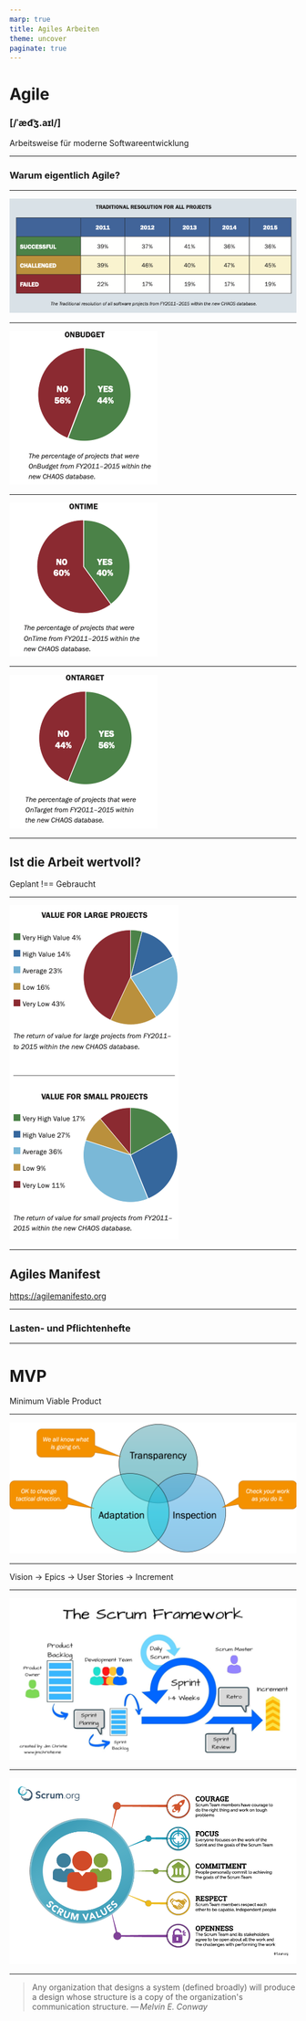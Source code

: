```yaml
---
marp: true
title: Agiles Arbeiten
theme: uncover
paginate: true
---
```


<!-- _paginate: false -->

# Agile
### [/ˈæd͡ʒ.aɪl/]

Arbeitsweise für moderne Softwareentwicklung

<!-- This is presenter note. You can write down notes through HTML comment. -->

---

### Warum eigentlich Agile?

<!-- wer hat schonmal was gehört? -->
<!-- klassische projekte/methoden -->
<!-- vorstellbare probleme? -->

---

![bg w:100%](./assets/project-resolution.png)

<!-- CHAOS report von standish group -->
<!-- 5 jahre mit insgesamt >25k projekten -->
<!-- https://standishgroup.com/sample_research_files/CHAOSReport2015-Final.pdf -->

---

![bg 40%](./assets/on-budget.png)

<!-- weder on budget -->

---

![bg 40%](./assets/on-time.png)

<!-- noch on time -->

---

![bg 40%](./assets/on-target.png)

<!-- oder zum richtigen thema -->

---

## Ist die Arbeit wertvoll?

Geplant !== Gebraucht

<!-- oft echt ungleich -->
<!-- klassisch langer vorlauf -->
<!-- projekt umfasst das ganze produkt mit allen features -->

---

![bg h:100%](./assets/project-size.png)

---

## Agiles Manifest

https://agilemanifesto.org

<!-- relevante branchenleute -->
<!-- 2001 -->

---

### Lasten- und Pflichtenhefte

<!-- last: komplette feature anforderung -->
<!-- pflicht: detailliertes angebot der umsetzung -->
<!-- statisch / wasserfall -->

---

# MVP
Minimum Viable Product

<!-- früh am markt, ausprobieren, evaluieren. -->
<!-- man hat vermutungen *assumptions* getroffen -->
<!-- können zutreffen, müssen aber nicht -->
<!-- time and material -->

---

![bg w:90%](./assets/3pillarsofempiricism.png)

<!-- https://www.scrum.org/resources/blog/three-pillars-empiricism-scrum
 -->
---

Vision → Epics → User Stories → Increment

---

![bg h:80%](assets/scrum-framework.jpg)

<!-- https://jimchristie.me/blog/scrum-graphic/ -->

---

![bg h:80%](assets/ScrumValues-1000.png)

<!-- team muss werte teilen -->

<!-- https://www.scrum.org/resources/blog/5-scrum-values-take-center-stage -->

---

> Any organization that designs a system (defined broadly) will produce a design whose structure is a copy of the organization's communication structure.
*— Melvin E. Conway*
